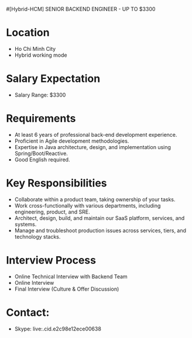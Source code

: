 #[Hybrid-HCM] SENIOR BACKEND ENGINEER - UP TO $3300
# Location  
* Ho Chi Minh City
* Hybrid working mode 
# Salary Expectation 
* Salary Range: $3300
# Requirements
* At least 6 years of professional back-end development experience.
* Proficient in Agile development methodologies.
* Expertise in Java architecture, design, and implementation using Spring/Boot/Reactive.
* Good English required.
# Key Responsibilities
* Collaborate within a product team, taking ownership of your tasks.
* Work cross-functionally with various departments, including engineering, product, and SRE.
* Architect, design, build, and maintain our SaaS platform, services, and systems.
* Manage and troubleshoot production issues across services, tiers, and technology stacks.
# Interview Process
* Online Technical Interview with Backend Team
* Online Interview
* Final Interview (Culture & Offer Discussion)
# Contact:
* Skype: live:.cid.e2c98e12ece00638

